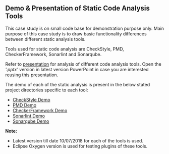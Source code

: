 ## Demo & Presentation of Static Code Analysis Tools

This case study is on small code base for demonstration purpose only. Main purpose of this case study is to draw basic functionality
differences between different static analysis tools.  

Tools used for static code analysis are CheckStyle, PMD, CheckerFramework, Sonarlint and Sonarqube.  

Refer to [presentation](StaticToolsComparativeAnalysis.pdf) for analysis of different code analysis tools. Open the _'.pptx'_ version in
latest version PowerPoint in case you are interested reusing this presentation.

The demo of each of the static analysis is present in the below stated project directories specific to each tool:  
* [CheckStyle Demo](CheckStyle/)
* [PMD Demo](PMD/)  
* [CheckerFramework Demo](CheckerFramework/)  
* [Sonarlint Demo](Sonarlint/)  
* [Sonarqube Demo](Sonarqube/)  

__Note:__
* Latest version till date 10/07/2018 for each of the tools is used.  
* Eclipse Oxygen version is used for testing plugins of these tools.
